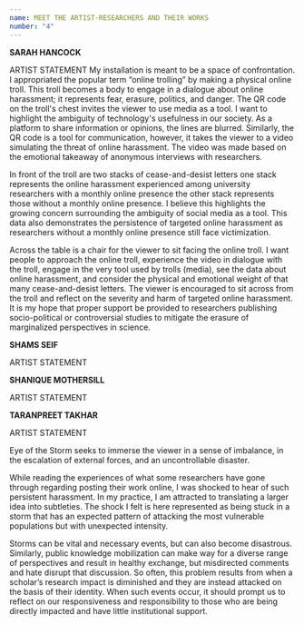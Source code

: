 ```yaml
---
name: MEET THE ARTIST-RESEARCHERS AND THEIR WORKS 
number: "4"
---
```


**SARAH HANCOCK**

ARTIST STATEMENT
My installation is meant to be a space of confrontation. I appropriated the popular term “online trolling” by making a physical online troll. This troll becomes a body to engage in a dialogue about online harassment; it represents fear, erasure, politics, and danger. The QR code on the troll's chest invites the viewer to use media as a tool. I want to highlight the ambiguity of technology's usefulness in our society. As a platform to share information or opinions, the lines are blurred. Similarly, the QR code is a tool for communication, however, it takes the viewer to a video simulating the threat of online harassment. The video was made based on the emotional takeaway of anonymous interviews with researchers.

In front of the troll are two stacks of cease-and-desist letters one stack represents the online harassment experienced among university researchers with a monthly online presence the other stack represents those without a monthly online presence. I believe this highlights the growing concern surrounding the ambiguity of social media as a tool. This data also demonstrates the persistence of targeted online harassment as researchers without a monthly online presence still face victimization.

Across the table is a chair for the viewer to sit facing the online troll. I want people to approach the online troll, experience the video in dialogue with the troll, engage in the very tool used by trolls (media), see the data about online harassment, and consider the physical and emotional weight of that many cease-and-desist letters. The viewer is encouraged to sit across from the troll and reflect on the severity and harm of targeted online harassment. It is my hope that proper support be provided to researchers publishing socio-political or controversial studies to mitigate the erasure of marginalized perspectives in science.  

 
**SHAMS SEIF**

ARTIST STATEMENT

 
**SHANIQUE MOTHERSILL**

ARTIST STATEMENT

 
**TARANPREET TAKHAR**

ARTIST STATEMENT

Eye of the Storm seeks to immerse the viewer in a sense of imbalance, in the escalation of external forces, and an uncontrollable disaster.  

While reading the experiences of what some researchers have gone through regarding posting their work online, I was shocked to hear of such persistent harassment. In my practice, I am attracted to translating a larger idea into subtleties. The shock I felt is here represented as being stuck in a storm that has an expected pattern of attacking the most vulnerable populations but with unexpected intensity.

Storms can be vital and necessary events, but can also become disastrous. Similarly, public knowledge mobilization can make way for a diverse range of perspectives and result in healthy exchange, but misdirected comments and hate disrupt that discussion. So often, this problem results from when a scholar’s research impact is diminished and they are instead attacked on the basis of their identity. When such events occur, it should prompt us to reflect on our responsiveness and responsibility to those who are being directly impacted and have little institutional support.  
